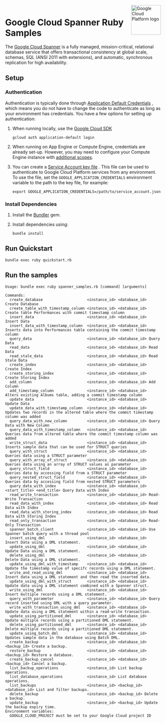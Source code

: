 <img src="https://avatars2.githubusercontent.com/u/2810941?v=3&s=96" alt="Google Cloud Platform logo" title="Google Cloud Platform" align="right" height="96" width="96"/>

# Google Cloud Spanner Ruby Samples

The [Google Cloud Spanner](https://cloud.google.com/spanner/) is a fully
managed, mission-critical, relational database service that offers
transactional consistency at global scale, schemas,
SQL (ANSI 2011 with extensions), and automatic, synchronous replication for
high availability.

## Setup

### Authentication

Authentication is typically done through [Application Default Credentials](https://cloud.google.com/docs/authentication#getting_credentials_for_server-centric_flow)
, which means you do not have to change the code to authenticate as long as your
environment has credentials. You have a few options for setting up
authentication:

1. When running locally, use the [Google Cloud SDK](https://cloud.google.com/sdk/)

    `gcloud auth application-default login`

1. When running on App Engine or Compute Engine, credentials are already set-up.
However, you may need to configure your Compute Engine instance with
[additional scopes](https://cloud.google.com/compute/docs/authentication#using).

1. You can create a [Service Account key file](https://cloud.google.com/docs/authentication#service_accounts)
. This file can be used to authenticate to Google Cloud Platform services from
any environment. To use the file, set the `GOOGLE_APPLICATION_CREDENTIALS`
environment variable to the path to the key file, for example:

    `export GOOGLE_APPLICATION_CREDENTIALS=/path/to/service_account.json`

### Install Dependencies

1. Install the [Bundler](http://bundler.io/) gem.

1. Install dependencies using:

    `bundle install`

## Run Quickstart

    bundle exec ruby quickstart.rb

## Run the samples

    Usage: bundle exec ruby spanner_samples.rb [command] [arguments]

    Commands:
      create_database                    <instance_id> <database_id> Create Database
      create_table_with_timestamp_column <instance_id> <database_id> Create table Performances with commit timestamp column
      insert_data                        <instance_id> <database_id> Insert Data
      insert_data_with_timestamp_column  <instance_id> <database_id> Inserts data into Performances table containing the commit timestamp column
      query_data                         <instance_id> <database_id> Query Data
      read_data                          <instance_id> <database_id> Read Data
      read_stale_data                    <instance_id> <database_id> Read Stale Data
      create_index                       <instance_id> <database_id> Create Index
      create_storing_index               <instance_id> <database_id> Create Storing Index
      add_column                         <instance_id> <database_id> Add Column
      add_timestamp_column               <instance_id> <database_id> Alters existing Albums table, adding a commit timestamp column
      update_data                        <instance_id> <database_id> Update Data
      update_data_with_timestamp_column  <instance_id> <database_id> Updates two records in the altered table where the commit timestamp column was added
      query_data_with_new_column         <instance_id> <database_id> Query Data with New Column
      query_data_with_timestamp_column   <instance_id> <database_id> Queries data from altered table where the commit timestamp column was added
      write_struct_data                  <instance_id> <database_id> Inserts sample data that can be used for STRUCT queries
      query_with_struct                  <instance_id> <database_id> Queries data using a STRUCT parameter
      query_with_array_of_struct         <instance_id> <database_id> Queries data using an array of STRUCT values as parameter
      query_struct_field                 <instance_id> <database_id> Queries data by accessing field from a STRUCT parameter
      query_nested_struct_field          <instance_id> <database_id> Queries data by accessing field from nested STRUCT parameters
      query_data_with_index              <instance_id> <database_id> <start_title> <end_title> Query Data with Index
      read_write_transaction             <instance_id> <database_id> Read-Write Transaction
      read_data_with_index               <instance_id> <database_id> Read Data with Index
      read_data_with_storing_index       <instance_id> <database_id> Read Data with Storing Index
      read_only_transaction              <instance_id> <database_id> Read-Only Transaction
      spanner_batch_client               <instance_id> <database_id> Use Spanner batch query with a thread pool
      insert_using_dml                   <instance_id> <database_id> Insert Data using a DML statement.
      update_using_dml                   <instance_id> <database_id> Update Data using a DML statement.
      delete_using_dml                   <instance_id> <database_id> Delete Data using a DML statement.
      update_using_dml_with_timestamp    <instance_id> <database_id> Update the timestamp value of specifc records using a DML statement.
      write_and_read_using_dml           <instance_id> <database_id> Insert data using a DML statement and then read the inserted data.
      update_using_dml_with_struct       <instance_id> <database_id> Update data using a DML statement combined with a Spanner struct.
      write_using_dml                    <instance_id> <database_id> Insert multiple records using a DML statement.
      query_with_parameter               <instance_id> <database_id> Query record inserted using DML with a query parameter.
      write_with_transaction_using_dml   <instance_id> <database_id> Update data using a DML statement within a read-write transaction.
      update_using_partitioned_dml       <instance_id> <database_id> Update multiple records using a partitioned DML statement.
      delete_using_partitioned_dml       <instance_id> <database_id> Delete multiple records using a partitioned DML statement.
      update_using_batch_dml             <instance_id> <database_id> Updates sample data in the database using Batch DML.
      create_backup                      <instance_id> <database_id> <backup_id> Create a backup.
      restore_backup                     <instance_id> <database_id> <backup_id> Restore a database.
      create_backup_cancel               <instance_id> <database_id> <backup_id> Cancel a backup.
      list_backup_operations             <instance_id> List backup operations.
      list_database_operations           <instance_id> List database operations.
      list_backups                       <instance_id> <backup_id> <database_id> List and filter backups.
      delete_backup                      <instance_id> <backup_id> Delete a backup.
      update_backup                      <instance_id> <backup_id> Update the backup expiry time.
    Environment variables:
      GOOGLE_CLOUD_PROJECT must be set to your Google Cloud project ID

